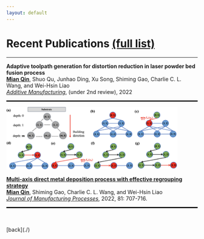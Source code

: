 ```yaml
---
layout: default
---
```


# Recent Publications [(full list)](https://scholar.google.com/citations?user=Vt3yXJkaAWAC&hl=zh-CN&oi=ao)   
---

**Adaptive toolpath generation for distortion reduction in laser powder bed fusion process**    
**<u>Mian Qin</u>**, Shuo Qu, Junhao Ding, Xu Song, Shiming Gao, Charlie C. L. Wang, and Wei-Hsin Liao   
*[Additive Manufacturing](https://www.sciencedirect.com/journal/additive-manufacturing)*, (under 2nd review), 2022
<hr style="border:1px solid black"> 


<img src="assets/img/multi-axis.jpg" alt="drawing" width="450"/>    

**[Multi-axis direct metal deposition process with effective regrouping strategy](https://doi.org/10.1016/j.jmapro.2022.07.024)**     
**<u>Mian Qin</u>**, Shiming Gao, Charlie C. L. Wang, and Wei-Hsin Liao    
*[Journal of Manufacturing Processes](https://www.sciencedirect.com/journal/journal-of-manufacturing-processes)*, 2022, 81: 707-716.
<hr style="border:1px solid black">   


<br>
<br>
[back](./)
